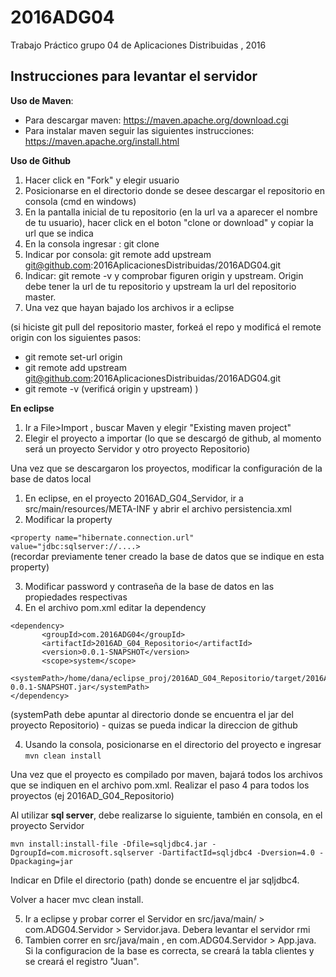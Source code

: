# 2016ADG04
Trabajo Práctico grupo 04 de Aplicaciones Distribuidas , 2016


Instrucciones para levantar el servidor
-----------------------------------------

**Uso de Maven**:
- Para descargar maven: https://maven.apache.org/download.cgi 
- Para instalar maven seguir las siguientes instrucciones: https://maven.apache.org/install.html

**Uso de Github**

1. Hacer click en "Fork" y elegir usuario
2. Posicionarse en el directorio donde se desee descargar el repositorio en consola (cmd en windows)
3. En la pantalla inicial de tu repositorio (en la url va a aparecer el nombre de tu usuario), hacer click en  el boton "clone or download" y copiar la url que se indica
4. En la consola ingresar : git clone <url del paso anterior>
5. Indicar por consola: git remote add upstream git@github.com:2016AplicacionesDistribuidas/2016ADG04.git
6. Indicar: git remote -v   y comprobar figuren origin y upstream. Origin debe tener la url de tu repositorio y upstream la url del repositorio master.
7. Una vez que hayan bajado los archivos ir a eclipse

(si hiciste git pull del repositorio master, forkeá el repo y modificá el remote origin con los siguientes pasos:
- git remote set-url origin  <url de tu repo forkeado>
- git remote add upstream git@github.com:2016AplicacionesDistribuidas/2016ADG04.git
- git remote -v (verificá origin y upstream)
)


**En eclipse**

1. Ir a File>Import , buscar Maven y elegir "Existing maven project"
2. Elegir el proyecto a importar (lo que se descargó de github, al momento será un proyecto Servidor y otro proyecto Repositorio)

Una vez que se descargaron los proyectos, modificar la configuración de la base de datos local

1. En eclipse, en el proyecto 2016AD_G04_Servidor, ir a src/main/resources/META-INF y abrir el archivo persistencia.xml
2. Modificar la property

```<property name="hibernate.connection.url" value="jdbc:sqlserver://....>```  
(recordar previamente tener creado la base de datos que se indique en esta property)

3. Modificar password y contraseña de la base de datos en las propiedades respectivas
4. En el archivo pom.xml editar la dependency
```
<dependency>
       <groupId>com.2016ADG04</groupId>
       <artifactId>2016AD_G04_Repositorio</artifactId>
       <version>0.0.1-SNAPSHOT</version>
       <scope>system</scope>
       <systemPath>/home/dana/eclipse_proj/2016AD_G04_Repositorio/target/2016AD_G04_Repositorio-0.0.1-SNAPSHOT.jar</systemPath>
</dependency>
```
(systemPath debe apuntar al directorio donde se encuentra el jar del proyecto Repositorio) - quizas se pueda indicar la direccion de github

4. Usando la consola, posicionarse en el directorio del proyecto e ingresar  ```mvn clean install```

Una vez que el proyecto es compilado por maven, bajará todos los archivos que se indiquen en el archivo pom.xml. Realizar el paso 4 para todos los proyectos (ej 2016AD_G04_Repositorio)

Al utilizar **sql server**, debe realizarse lo siguiente, también en consola, en el proyecto Servidor

```mvn install:install-file -Dfile=sqljdbc4.jar -DgroupId=com.microsoft.sqlserver -DartifactId=sqljdbc4 -Dversion=4.0 -Dpackaging=jar```

Indicar en Dfile el directorio (path) donde se encuentre el jar sqljdbc4.

Volver a hacer mvc clean install.


5. Ir a eclipse y probar correr el Servidor en src/java/main/ > com.ADG04.Servidor > Servidor.java. Debera levantar el servidor rmi
6. Tambien correr en src/java/main  , en com.ADG04.Servidor > App.java.  Si la configuracion de la base es correcta, se creará la tabla clientes y se creará el registro "Juan". 



